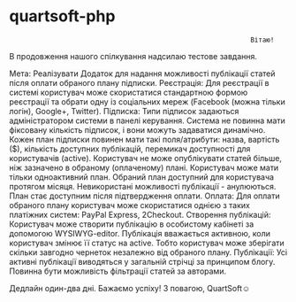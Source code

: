 # quartsoft-php

                                                                 Вітаю!
В продовження нашого спілкування надсилаю тестове завдання.
 
Мета: Реалізувати Додаток для надання можливості публікації статей після оплати обраного плану підписки.
Реєстрація: Для реєстрації в системі користувач може скористатися стандартною формою реєстрації та обрати одну із соціальних мереж (Facebook (можна тільки логін), Google+, Twitter).
Підписка: Типи підписок задаються адміністратором системи в панелі керування. Система не повинна мати фіксовану кількість підписок, і вони можуть задаватися динамічно. Кожен план підписки повинен мати такі поля/атрибути: назва, вартість ($), кількість доступних публікацій, перемикач доступності для користувачів (active). Користувач не може опублікувати статей більше, ніж зазначено в обраному (оплаченому) плані. Користувач може мати тільки одноактивний план. Обраний план доступний для користувача протягом місяця. Невикористані можливості публікації - анулюються. План стає доступним після підтвердження оплати.
Оплата: Для оплати обраного плану користувач може скористатися однією з таких платіжних систем: PayPal Express, 2Checkout.
Створення публікацій: Користувач може створити публікацію в особистому кабінеті за допомогою WYSIWYG-editor. Публікація вважається активною, коли користувач змінює її статус на active. Тобто користувач може зберігати скільки завгодно чернеток незалежно від обраного плану.
Публікації: Усі активні публікації виводяться у загальній стрічці за принципом блогу. Повинна бути можливість фільтрації статей за авторами.
 
Дедлайн один-два дні.
Бажаємо успіху!
З повагою, QuartSoft☺️

